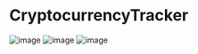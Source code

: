 # CryptocurrencyTracker
![image](https://user-images.githubusercontent.com/83028055/176694529-2a4d536e-cef0-4936-88d6-3b33b0c84fd3.png)
![image](https://user-images.githubusercontent.com/83028055/176695127-ccc58bfd-ddbc-46d8-8335-0e4543ec4a77.png)
![image](https://user-images.githubusercontent.com/83028055/176695414-852e5043-edfb-43d0-b216-8cadbffa2220.png)
